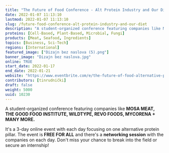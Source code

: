 ```yaml
---
title: "The Future of Food Conference - Alt Protein Industry and Our Diet"
date: 2022-01-07 11:13:10
lastmod: 2022-01-07 11:13:10
slug: /future-food-conference-alt-protein-industry-and-our-diet
description: "A student-organized conference featuring companies like MOSA MEAT, THE GOOD FOOD INSTITUTE, WILDTYPE, REVO FOODS, MYCORENA + MANY MORE.It's a 3-day online event with each day focusing on one alternative protein pillar. The event is FREE FOR ALL and there's a networking session with the companies on each day. Don't miss your chance to break into the field or secure an internship!"
proteins: [Cell-Based, Plant-Based, Microbial, Fungi]
products: [Meat, Seafood, Ingredients]
topics: [Business, Sci-Tech]
regions: [International]
featured_image: ["Dizajn bez naslova (5).png"]
banner_image: "Dizajn bez naslova.jpg"
online: TRUE
start_date: 2022-01-17
end_date: 2022-01-21
website: "https://www.eventbrite.com/e/the-future-of-food-alternative-protein-industry-and-our-diet-tickets-233007400407?keep_tld=1"
contributors: [tinrudnički]
draft: false
weight: 5000
uuid: 10230
---
```

<p>A student-organized conference featuring companies like <strong>MOSA MEAT, THE GOOD FOOD INSTITUTE, WILDTYPE, REVO FOODS, MYCORENA + MANY MORE.</strong></p>
<p>It's a 3-day online event with each day focusing on one alternative protein pillar. The event is<strong> FREE FOR ALL</strong> and there's a <strong>networking session</strong> with the companies on each day. Don't miss your chance to break into the field or secure an internship!</p>
